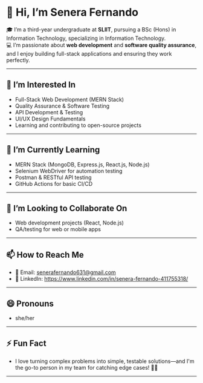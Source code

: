 # 👋 Hi, I’m Senera Fernando

🎓 I’m a third-year undergraduate at **SLIIT**, pursuing a BSc (Hons) in Information Technology, specializing in Information Technology.  
💻 I’m passionate about **web development** and **software quality assurance**, and I enjoy building full-stack applications and ensuring they work perfectly.

---

## 👀 I’m Interested In
- Full-Stack Web Development (MERN Stack)
- Quality Assurance & Software Testing
- API Development & Testing
- UI/UX Design Fundamentals
- Learning and contributing to open-source projects

---

## 🌱 I’m Currently Learning
- MERN Stack (MongoDB, Express.js, React.js, Node.js)
- Selenium WebDriver for automation testing
- Postman & RESTful API testing
- GitHub Actions for basic CI/CD

---

## 💞️ I’m Looking to Collaborate On
- Web development projects (React, Node.js)
- QA/testing for web or mobile apps

---

## 📫 How to Reach Me
- 📧 Email: senerafernando631@gmail.com
- 💼 LinkedIn: https://www.linkedin.com/in/senera-fernando-411755318/

---

## 😄 Pronouns
- she/her 

---

## ⚡ Fun Fact
- I love turning complex problems into simple, testable solutions—and I'm the go-to person in my team for catching edge cases! 🐛✅

---



<!---
SeneraFernando/SeneraFernando is a ✨ special ✨ repository because its `README.md` (this file) appears on your GitHub profile.
You can click the Preview link to take a look at your changes.
--->
